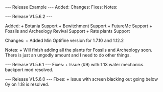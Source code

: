  --- Release Example ---
Added:
Changes:
Fixes:
Notes:


 --- Release V1.5.6.2 ---

Added:
    + Botania Support
    + Bewitchment Support
    + FutureMc Support
    + Fossils and Archeology Revival Support
    + Rats plants Support

Changes:
    + Added Min Optifine version for 1.7.10 and 1.12.2

Notes:
    + Will finish adding all the plants for Fossils and Archeology soon.
    There is just an ungodly amount and I need to do other things.

 --- Release V1.5.6.1 ---
Fixes: 
    + Issue (#9) with 1.13 water mechanics backport mod resolved.

 --- Release V1.5.6.0 ---
Fixes:
    + Issue with screen blacking out going below 0y on 1.18 is resolved.
